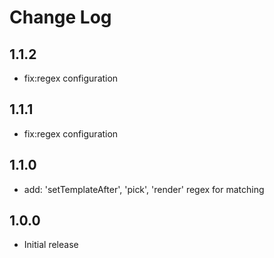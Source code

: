 # Change Log

## 1.1.2

- fix:regex configuration

## 1.1.1

- fix:regex configuration

## 1.1.0

- add: 'setTemplateAfter', 'pick', 'render' regex for matching

## 1.0.0

- Initial release